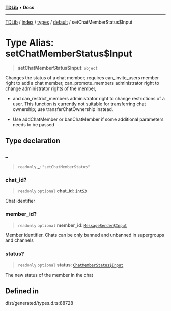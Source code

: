 [**TDLib**](../../../../../../README.md) • **Docs**

***

[TDLib](../../../../../../modules.md) / [index](../../../../../README.md) / [types](../../../README.md) / [default](../README.md) / setChatMemberStatus$Input

# Type Alias: setChatMemberStatus$Input

> **setChatMemberStatus$Input**: `object`

Changes the status of a chat member; requires can_invite_users member right to add a chat member, can_promote_members administrator right to change administrator rights of the member,

- and can_restrict_members administrator right to change restrictions of a user. This function is currently not suitable for transferring chat ownership; use transferChatOwnership instead.

- Use addChatMember or banChatMember if some additional parameters needs to be passed

## Type declaration

### \_

> `readonly` **\_**: `"setChatMemberStatus"`

### chat\_id?

> `readonly` `optional` **chat\_id**: [`int53`](int53.md)

Chat identifier

### member\_id?

> `readonly` `optional` **member\_id**: [`MessageSender$Input`](MessageSender$Input.md)

Member identifier. Chats can be only banned and unbanned in supergroups and channels

### status?

> `readonly` `optional` **status**: [`ChatMemberStatus$Input`](ChatMemberStatus$Input.md)

The new status of the member in the chat

## Defined in

dist/generated/types.d.ts:88728
